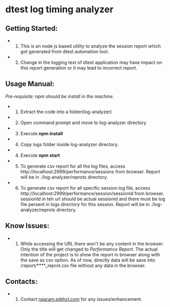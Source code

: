 dtest log timing analyzer
==============

Getting Started:
----------------

- 1. This is an node js based utility to analyze the session report which got generated from dtest automation tool.
- 2. Change in the logging text of dtest application may have impact on this report generation or it may lead to incorrect report.

Usage Manual:
--------------

*Pre-requisite: npm should be install in the machine.*

- 1. Extract the code into a folder(log-analyzer)
- 2. Open command prompt and move to log-analyzer directory
- 3. Execute **npm install**
- 4. Copy logs folder inside log-analyzer directory. 
- 4. Execute **npm start**
- 5. To generate csv report for all the log files, access http://localhost:2999/performance/sessions from browser. Report will be in ./log-analyzer/reprots directory.
- 6. To generate csv report for all specific session log file, access http://localhost:2999/performance/session/sessionId from browser. sessionId in teh url should be actual sessionid and there must be log file persent in logs directory for this session. Report will be in ./log-analyzer/reprots directory.

Know Issues:
-------------

- 1. While accessing the URL there won't be any content in the browser. Only the title will get changed to *Performance Report*. The actual intention of the project is to show the report in browser along with the save as csv option. As of now, directly data will be save into /report/****_reprot.csv file without any data in the browser.

Contacts:
------------

- 1. Contact rajaram.p@hcl.com for any  issues/enhancement.